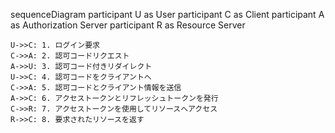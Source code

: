 sequenceDiagram
    participant U as User
    participant C as Client
    participant A as Authorization Server
    participant R as Resource Server

    U->>C: 1. ログイン要求
    C->>A: 2. 認可コードリクエスト
    A->>U: 3. 認可コード付きリダイレクト
    U->>C: 4. 認可コードをクライアントへ
    C->>A: 5. 認可コードとクライアント情報を送信
    A->>C: 6. アクセストークンとリフレッシュトークンを発行
    C->>R: 7. アクセストークンを使用してリソースへアクセス
    R->>C: 8. 要求されたリソースを返す